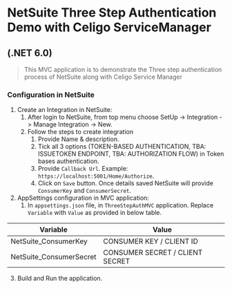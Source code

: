 # NetSuite Three Step Authentication Demo with Celigo ServiceManager
## (.NET 6.0)

> This MVC application is to demonstrate the Three step authentication process of NetSuite along with Celigo Service Manager

### Configuration in NetSuite
1) Create an Integration in NetSuite: 
    1) After login to NetSuite, from top menu choose SetUp -> Integration -> Manage Integration -> New.
    2) Follow the steps to create integration
       1) Provide Name & description.
       2) Tick all 3 options (TOKEN-BASED AUTHENTICATION, TBA: ISSUETOKEN ENDPOINT, TBA: AUTHORIZATION FLOW) in Token bases authentication.
       3) Provide `Callback Url`. Example: `https://localhost:5001/Home/Authorize`.
       4) Click on `Save` button. Once details saved NetSuite will provide `ConsumerKey` and `ConsumerSecret`.  
2) AppSettings configuration in MVC application:
   1)  In `appsettings.json` file, in `ThreeStepAuthMVC` application. Replace `Variable`  with `Value` as provided in below table.

Variable | Value
---|---
NetSuite_ConsumerKey | CONSUMER KEY / CLIENT ID
NetSuite_ConsumerSecret | CONSUMER SECRET / CLIENT SECRET


3) Build and Run the application.

